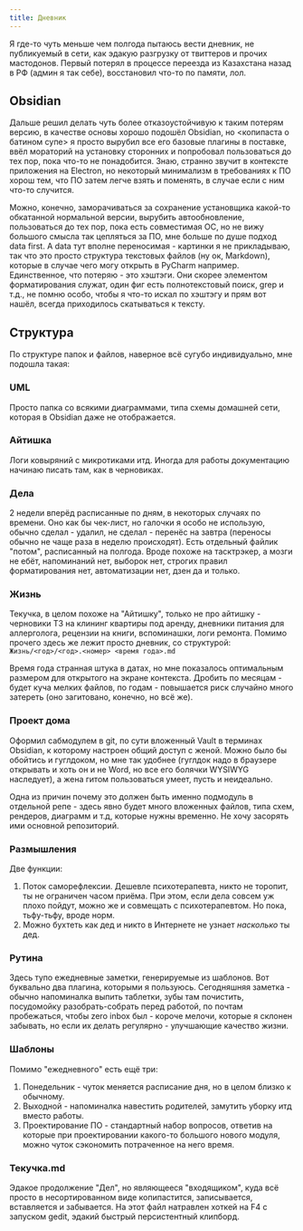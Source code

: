 ```yaml
---
title: Дневник
---
```


Я где-то чуть меньше чем полгода пытаюсь вести дневник, не публикуемый в сети, как эдакую разгрузку от твиттеров и прочих мастодонов. Первый потерял в процессе переезда из Казахстана назад в РФ (админ я так себе), восстановил что-то по памяти, лол.

## Obsidian

Дальше решил делать чуть более отказоустойчивую к таким потерям версию, в качестве основы хорошо подошёл Obsidian, но <копипаста о батином супе> я просто вырубил все его базовые плагины в поставке, ввёл мораторий на установку сторонних и попробовал пользоваться до тех пор, пока что-то не понадобится. Знаю, странно звучит в контексте приложения на Electron, но некоторый минимализм в требованиях к ПО хорош тем, что ПО затем легче взять и поменять, в случае если с ним что-то случится.

Можно, конечно, заморачиваться за сохранение установщика какой-то обкатанной нормальной версии, вырубить автообновление, пользоваться до тех пор, пока есть совместимая ОС, но не вижу большого смысла так цепляться за ПО, мне больше по душе подход data first. А data тут вполне переносимая - картинки я не прикладываю, так что это просто структура текстовых файлов (ну ок, Markdown), которые в случае чего могу открыть в PyCharm например. Единственное, что потеряю - это хэштэги. Они скорее элементом форматирования служат, один фиг есть полнотекстовый поиск, grep и т.д., не помню особо, чтобы я что-то искал по хэштэгу и прям вот нашёл, всегда приходилось скатываться к тексту.

## Структура

По структуре папок и файлов, наверное всё сугубо индивидуально, мне подошла такая:

### UML

Просто папка со всякими диаграммами, типа схемы домашней сети, которая в Obsidian даже не отображается.

### Айтишка

Логи ковыряний с микротиками итд. Иногда для работы документацию начинаю писать там, как в черновиках.

### Дела

2 недели вперёд расписанные по дням, в некоторых случаях по времени. Оно как бы чек-лист, но галочки я особо не использую, обычно сделал - удалил, не сделал - перенёс на завтра (переносы обычно не чаще раза в неделю происходят). Есть отдельный файлик "потом", расписанный на полгода. Вроде похоже на тасктрэкер, а мозги не ебёт, напоминаний нет, выборок нет, строгих правил форматирования нет, автоматизации нет, дзен да и только.

### Жизнь

Текучка, в целом похоже на "Айтишку", только не про айтишку - черновики ТЗ на клининг квартиры под аренду, дневники питания для аллерголога, рецензии на книги, вспоминашки, логи ремонта. Помимо прочего здесь же лежит просто дневник, со структурой: `Жизнь/<год>/<год>.<номер> <время года>.md`

Время года странная штука в датах, но мне показалось оптимальным размером для открытого на экране контекста. Дробить по месяцам - будет куча мелких файлов, по годам - повышается риск случайно много затереть (оно загитовано, конечно, но всё же).

### Проект дома

Оформил сабмодулем в git, по сути вложенный Vault в терминах Obsidian, к которому настроен общий доступ с женой. Можно было бы обойтись и гуглдоком, но мне так удобнее (гуглдок надо в браузере открывать и хоть он и не Word, но все его болячки WYSIWYG наследует), а жена гитом пользоваться умеет, пусть и неидеально.

Одна из причин почему это должен быть именно подмодуль в отдельной репе - здесь явно будет много вложенных файлов, типа схем, рендеров, диаграмм и т.д, которые нужны временно. Не хочу засорять ими основной репозиторий.

### Размышления

Две функции:

1. Поток саморефлексии. Дешевле психотерапевта, никто не торопит, ты не ограничен часом приёма. При этом, если дела совсем уж плохо пойдут, можно же и совмещать с психотерапевтом. Но пока, тьфу-тьфу, вроде норм.
2. Можно бухтеть как дед и никто в Интернете не узнает _насколько_ ты дед.

### Рутина

Здесь тупо ежедневные заметки, генерируемые из шаблонов. Вот буквально два плагина, которыми я пользуюсь. Сегодняшняя заметка - обычно напоминалка выпить таблетки, зубы там почистить, посудомойку разобрать-собрать перед работой, по почтам пробежаться, чтобы zero inbox был - короче мелочи, которые я склонен забывать, но если их делать регулярно - улучшающие качество жизни.

### Шаблоны

Помимо "ежедневного" есть ещё три:

1. Понедельник - чуток меняется расписание дня, но в целом близко к обычному.
2. Выходной - напоминалка навестить родителей, замутить уборку итд вместо работы.
3. Проектирование ПО - стандартный набор вопросов, ответив на которые при проектировании какого-то большого нового модуля, можно чуток сэкономить потраченное на него время.

### Текучка.md

Эдакое продолжение "Дел", но являющееся "входящиком", куда всё просто в несортированном виде копипастится, записывается, вставляется и забывается. На этот файл натравлен хоткей на F4 с запуском gedit, эдакий быстрый персистентный клипборд.
